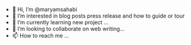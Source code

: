 - 👋 Hi, I’m @maryamsahabi
- 👀 I’m interested in blog posts press release and how to guide or tour
- 🌱 I’m currently learning new project  ...
- 💞️ I’m looking to collaborate on web writing...
- 📫 How to reach me ...

<!---
maryamsahabi/maryamsahabi is a ✨ special ✨ repository because its `README.md` (this file) appears on your GitHub profile.
You can click the Preview link to take a look at your changes.
--->
